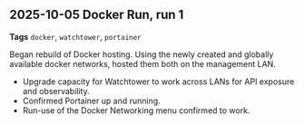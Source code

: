 ## 2025-10-05 Docker Run, run 1


**Tags** 
`docker`, `watchtower`, `portainer`

Began rebuild of Docker hosting. Using the newly created and globally available docker networks, hosted them both on the management LAN.
- Upgrade capacity for Watchtower to work across LANs for API exposure and observability.
- Confirmed Portainer up and running.
- Run-use of the Docker Networking menu confirmed to work.